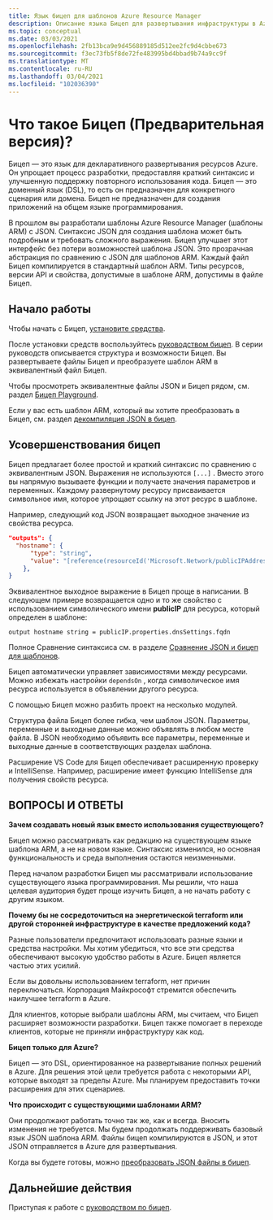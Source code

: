 ```yaml
---
title: Язык бицеп для шаблонов Azure Resource Manager
description: Описание языка Бицеп для развертывания инфраструктуры в Azure с помощью шаблонов Azure Resource Manager.
ms.topic: conceptual
ms.date: 03/03/2021
ms.openlocfilehash: 2fb13bca9e9d456889185d512ee2fc9d4cbbe673
ms.sourcegitcommit: f3ec73fb5f8de72fe483995bd4bbad9b74a9cc9f
ms.translationtype: MT
ms.contentlocale: ru-RU
ms.lasthandoff: 03/04/2021
ms.locfileid: "102036390"
---
```

# <a name="what-is-bicep-preview"></a>Что такое Бицеп (Предварительная версия)?

Бицеп — это язык для декларативного развертывания ресурсов Azure. Он упрощает процесс разработки, предоставляя краткий синтаксис и улучшенную поддержку повторного использования кода. Бицеп — это доменный язык (DSL), то есть он предназначен для конкретного сценария или домена. Бицеп не предназначен для создания приложений на общем языке программирования.

В прошлом вы разработали шаблоны Azure Resource Manager (шаблоны ARM) с JSON. Синтаксис JSON для создания шаблона может быть подробным и требовать сложного выражения. Бицеп улучшает этот интерфейс без потери возможностей шаблона JSON. Это прозрачная абстракция по сравнению с JSON для шаблонов ARM. Каждый файл Бицеп компилируется в стандартный шаблон ARM. Типы ресурсов, версии API и свойства, допустимые в шаблоне ARM, допустимы в файле Бицеп.

## <a name="get-started"></a>Начало работы

Чтобы начать с Бицеп, [установите средства](https://github.com/Azure/bicep/blob/main/docs/installing.md).

После установки средств воспользуйтесь [руководством бицеп](./bicep-tutorial-create-first-bicep.md). В серии руководств описывается структура и возможности Бицеп. Вы развертываете файлы Бицеп и преобразуете шаблон ARM в эквивалентный файл Бицеп.

Чтобы просмотреть эквивалентные файлы JSON и Бицеп рядом, см. раздел [Бицеп Playground](https://aka.ms/bicepdemo).

Если у вас есть шаблон ARM, который вы хотите преобразовать в Бицеп, см. раздел [декомпиляция JSON в бицеп](compare-template-syntax.md#decompile-json-to-bicep).

## <a name="bicep-improvements"></a>Усовершенствования бицеп

Бицеп предлагает более простой и краткий синтаксис по сравнению с эквивалентным JSON. Выражения не используются `[...]` . Вместо этого вы напрямую вызываете функции и получаете значения параметров и переменных. Каждому развернутому ресурсу присваивается символьное имя, которое упрощает ссылку на этот ресурс в шаблоне.

Например, следующий код JSON возвращает выходное значение из свойства ресурса.

```json
"outputs": {
  "hostname": {
      "type": "string",
      "value": "[reference(resourceId('Microsoft.Network/publicIPAddresses', variables('publicIPAddressName'))).dnsSettings.fqdn]"
    },
}
```

Эквивалентное выходное выражение в Бицеп проще в написании. В следующем примере возвращается одно и то же свойство с использованием символического имени **publicIP** для ресурса, который определен в шаблоне:

```bicep
output hostname string = publicIP.properties.dnsSettings.fqdn
```

Полное Сравнение синтаксиса см. в разделе [Сравнение JSON и бицеп для шаблонов](compare-template-syntax.md).

Бицеп автоматически управляет зависимостями между ресурсами. Можно избежать настройки `dependsOn` , когда символическое имя ресурса используется в объявлении другого ресурса.

С помощью Бицеп можно разбить проект на несколько модулей.

Структура файла Бицеп более гибка, чем шаблон JSON. Параметры, переменные и выходные данные можно объявлять в любом месте файла. В JSON необходимо объявить все параметры, переменные и выходные данные в соответствующих разделах шаблона.

Расширение VS Code для Бицеп обеспечивает расширенную проверку и IntelliSense. Например, расширение имеет функцию IntelliSense для получения свойств ресурса.

## <a name="faq"></a>ВОПРОСЫ И ОТВЕТЫ

**Зачем создавать новый язык вместо использования существующего?**

Бицеп можно рассматривать как редакцию на существующем языке шаблона ARM, а не на новом языке. Синтаксис изменился, но основная функциональность и среда выполнения остаются неизменными.

Перед началом разработки Бицеп мы рассматривали использование существующего языка программирования. Мы решили, что наша целевая аудитория будет проще изучить Бицеп, а не начать работу с другим языком.

**Почему бы не сосредоточиться на энергетической terraform или другой сторонней инфраструктуре в качестве предложений кода?**

Разные пользователи предпочитают использовать разные языки и средства настройки. Мы хотим убедиться, что все эти средства обеспечивают высокую удобство работы в Azure. Бицеп является частью этих усилий.

Если вы довольны использованием terraform, нет причин переключаться. Корпорация Майкрософт стремится обеспечить наилучшее terraform в Azure.

Для клиентов, которые выбрали шаблоны ARM, мы считаем, что Бицеп расширяет возможности разработки. Бицеп также помогает в переходе клиентов, которые не приняли инфраструктуру как код.

**Бицеп только для Azure?**

Бицеп — это DSL, ориентированное на развертывание полных решений в Azure. Для решения этой цели требуется работа с некоторыми API, которые выходят за пределы Azure. Мы планируем предоставить точки расширения для этих сценариев.

**Что происходит с существующими шаблонами ARM?**

Они продолжают работать точно так же, как и всегда. Вносить изменения не требуется. Мы будем продолжать поддерживать базовый язык JSON шаблона ARM. Файлы бицеп компилируются в JSON, и этот JSON отправляется в Azure для развертывания.

Когда вы будете готовы, можно [преобразовать JSON файлы в бицеп](compare-template-syntax.md#decompile-json-to-bicep).

## <a name="next-steps"></a>Дальнейшие действия

Приступая к работе с [руководством по бицеп](./bicep-tutorial-create-first-bicep.md).
